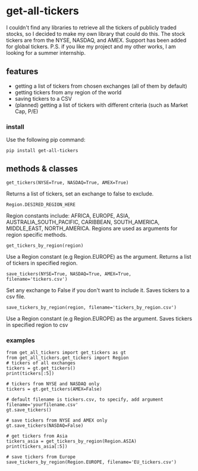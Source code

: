 # get-all-tickers

I couldn't find any libraries to retrieve all the tickers of publicly traded stocks, so I decided to make my own library that could do this. The stock tickers are from the NYSE, NASDAQ, and AMEX. Support has been added for global tickers. P.S. if you like my project and my other works, I am looking for a summer internship.

## features
-  getting a list of tickers from chosen exchanges (all of them by default)
-  getting tickers from any region of the world
-  saving tickers to a CSV
-  (planned) getting a list of tickers with different criteria (such as Market Cap, P/E)

### install
Use the following pip command:
```
pip install get-all-tickers
```
## methods & classes
```
get_tickers(NYSE=True, NASDAQ=True, AMEX=True)
```
Returns a list of tickers, set an exchange to false to exclude.</br> 


```
Region.DESIRED_REGION_HERE
```
Region constants include: AFRICA, EUROPE, ASIA, AUSTRALIA_SOUTH_PACIFIC, CARIBBEAN, SOUTH_AMERICA, MIDDLE_EAST, NORTH_AMERICA. Regions are used as arguments for region specific methods.  

```
get_tickers_by_region(region)
```
Use a Region constant (e.g Region.EUROPE) as the argument. Returns a list of tickers in specified region. 
<br />
```
save_tickers(NYSE=True, NASDAQ=True, AMEX=True, filename='tickers.csv')
```
Set any exchange to False if you don't want to include it. Saves tickers to a csv file.  

```
save_tickers_by_region(region, filename='tickers_by_region.csv')
```
Use a Region constant (e.g Region.EUROPE) as the argument. Saves tickers in specified region to csv  

### examples
```
from get_all_tickers import get_tickers as gt
from get_all_tickers.get_tickers import Region
# tickers of all exchanges
tickers = gt.get_tickers()
print(tickers[:5])

# tickers from NYSE and NASDAQ only
tickers = gt.get_tickers(AMEX=False)

# default filename is tickers.csv, to specify, add argument filename='yourfilename.csv'
gt.save_tickers()

# save tickers from NYSE and AMEX only
gt.save_tickers(NASDAQ=False)

# get tickers from Asia
tickers_asia = get_tickers_by_region(Region.ASIA)
print(tickers_asia[:5])

# save tickers from Europe
save_tickers_by_region(Region.EUROPE, filename='EU_tickers.csv')
```
